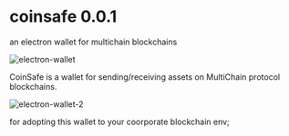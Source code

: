 # coinsafe 0.0.1
an electron wallet for multichain blockchains

![electron-wallet](https://media.discordapp.net/attachments/407746101303836683/407768002281603072/Screen_Shot_2018-01-29_at_10.23.45_PM.png)

CoinSafe is a wallet for sending/receiving assets on MultiChain protocol blockchains. 

![electron-wallet-2](https://media.discordapp.net/attachments/407746101303836683/407768113476796436/Screen_Shot_2018-01-29_at_10.24.24_PM.png)

for adopting this wallet to your coorporate blockchain env;

